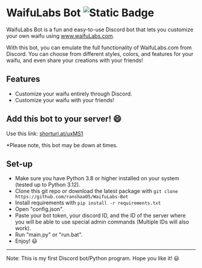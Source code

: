 # WaifuLabs Bot ![Static Badge](https://img.shields.io/badge/Python-3.8%20%7C%203.9%20%7C%203.10%20%7C%203.11%20%7C%203.12-blue?style=plastic&logo=python&logoColor=yellow)
WaifuLabs Bot is a fun and easy-to-use Discord bot that lets you customize your own waifu using www.waifuLabs.com.

With this bot, you can emulate the full functionality of WaifuLabs.com from Discord. You can choose from different styles, colors, and features for your waifu, and even share your creations with your friends!

## Features
* Customize your waifu entirely through Discord.
* Customize your waifu with your friends!

## Add this bot to your server! 😄
Use this link: [shorturl.at/uxMS1](https://shorturl.at/uxMS1)

*Please note, this bot may be down at times.


## Set-up
* Make sure you have Python 3.8 or higher installed on your system (tested up to Python 3.12).
* Clone this git repo or download the latest package with `git clone https://github.com/ranshaa05/WaifuLabs-Bot`
* Install requirements with `pip install -r requirements.txt`
* Open "config.json".
* Paste your bot token, your discord ID, and the ID of the server where you will be able to use special admin commands (Multiple IDs will also work).
* Run "main.py" or "run.bat".
* Enjoy! 😃
---
Note: This is my first Discord bot/Python program. Hope you like it! 😃
